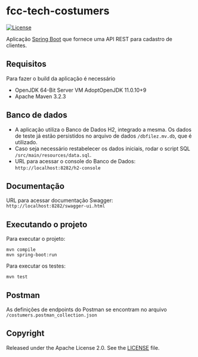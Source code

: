 # fcc-tech-costumers
[![License](http://img.shields.io/:license-apache-blue.svg)](http://www.apache.org/licenses/LICENSE-2.0.html)

Aplicação [Spring Boot](http://projects.spring.io/spring-boot/) que fornece uma API REST para cadastro de clientes. 

## Requisitos

Para fazer o build da aplicação é necessário

- OpenJDK 64-Bit Server VM AdoptOpenJDK 11.0.10+9
- Apache Maven 3.2.3

## Banco de dados
 - A aplicação utiliza o Banco de Dados H2, integrado a mesma. Os dados de teste já estão persistidos no arquivo de dados `/dbfilez.mv.db`, que é utilizado. 
 - Caso seja necessário restabelecer os dados iniciais, rodar o script SQL `/src/main/resources/data.sql`.
 - URL para acessar o console do Banco de Dados: `http://localhost:8282/h2-console`

## Documentação
 URL para acessar documentação Swagger: `http://localhost:8282/swagger-ui.html`
 
## Executando o projeto

Para executar o projeto:

```
mvn compile
mvn spring-boot:run
```
Para executar os testes:
```
mvn test
```

## Postman

  As definições de endpoints do Postman se encontram no arquivo `/costumers.postman_collection.json`

## Copyright

Released under the Apache License 2.0. See the [LICENSE](https://github.com/codecentric/springboot-sample-app/blob/master/LICENSE) file.
